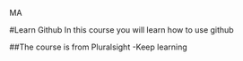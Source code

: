 MA


#Learn Github
In this course you will learn how to use github

##The course is from Pluralsight
-Keep learning
